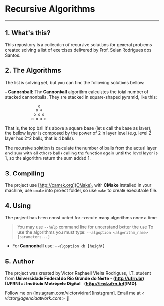 # Recursive Algorithms

---

## 1. What's this?

  This repository is a collection of recursive solutions for general problems created solving a list of exercises delivered by Prof. Selan Rodrigues dos Santos.

## 2. The Algorithms

  The list is solving yet, but you can find the following solutions bellow:

**- Cannonball**:
  The **Cannonball** algorithm calculates the total number of stacked cannonballs. They are stacked in square-shaped pyramid, like this:
  
                   o
                  o o
                 o o o
                o o o o 
                
  That is, the top ball it's above a square base (let's call the base as layer), the bellow layer is composed by the power of 2 in layer level (e.g. level 2 layer has 2^2 balls, that is 4 balls).
  
  The recursive solution is calculate the number of balls from the actual layer and sum with all others balls calling the function again until the level layer is 1, so the algorithm return the sum added 1.
  
## 3. Compiling

  The project use [http://camek.org](CMake), with **CMake** installed in your machine, use `cmake` into project folder, so use `make` to create executable file.
  
## 4. Using

  The project has been constructed for execute many algorithms once a time.
  > You may use `--help` command line for understand better the use
  To use the algorithms you must type:
  `--algoption <algorithm_name> [parameters...]`
  
  - For **Cannonball** use:
  `--algoption cb [height]`
  
## 5. Author

  The project was created by Victor Raphaell Vieira Rodrigues, I.T. student from **Universidade Federal do Rio Grande do Norte - (http://ufrn.br)[UFRN]** at **Instituto Metrópole Digital - (http://imd.ufrn.br)[IMD]**.
  
  Follow me on (instagram.com/victorvieirar)[instagram]. 
  Email me at < _victor@agenciaatwork.com_ > 🤩
